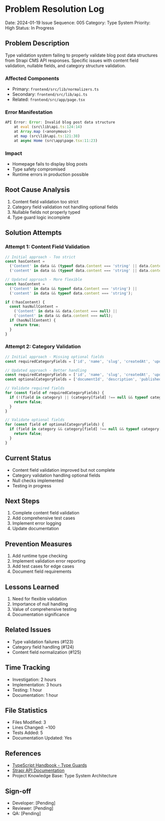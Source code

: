 # Problem Resolution Log
Date: 2024-01-19
Issue Sequence: 005
Category: Type System
Priority: High
Status: In Progress

## Problem Description
Type validation system failing to properly validate blog post data structures from Strapi CMS API responses. Specific issues with content field validation, nullable fields, and category structure validation.

### Affected Components
- Primary: `frontend/src/lib/normalizers.ts`
- Secondary: `frontend/src/lib/api.ts`
- Related: `frontend/src/app/page.tsx`

### Error Manifestation
```typescript
API Error: Error: Invalid blog post data structure
    at eval (src\lib\api.ts:124:14)
    at Array.map (<anonymous>)
    at map (src\lib\api.ts:121:38)
    at async Home (src\app\page.tsx:11:23)
```

### Impact
- Homepage fails to display blog posts
- Type safety compromised
- Runtime errors in production possible

## Root Cause Analysis
1. Content field validation too strict
2. Category field validation not handling optional fields
3. Nullable fields not properly typed
4. Type guard logic incomplete

## Solution Attempts

### Attempt 1: Content Field Validation
```typescript
// Initial approach - Too strict
const hasContent = 
  ('Content' in data && (typeof data.Content === 'string' || data.Content === null)) ||
  ('content' in data && (typeof data.content === 'string' || data.content === null));

// Updated approach - More flexible
const hasContent = 
  ('Content' in data && typeof data.Content === 'string') ||
  ('content' in data && typeof data.content === 'string');

if (!hasContent) {
  const hasNullContent = 
    ('Content' in data && data.Content === null) ||
    ('content' in data && data.content === null);
  if (hasNullContent) {
    return true;
  }
}
```

### Attempt 2: Category Validation
```typescript
// Initial approach - Missing optional fields
const requiredCategoryFields = ['id', 'name', 'slug', 'createdAt', 'updatedAt', 'publishedAt'];

// Updated approach - Better handling
const requiredCategoryFields = ['id', 'name', 'slug', 'createdAt', 'updatedAt'];
const optionalCategoryFields = ['documentId', 'description', 'publishedAt'];

// Validate required fields
for (const field of requiredCategoryFields) {
  if (!(field in category) || (category[field] !== null && typeof category[field] !== 'string')) {
    return false;
  }
}

// Validate optional fields
for (const field of optionalCategoryFields) {
  if (field in category && category[field] !== null && typeof category[field] !== 'string') {
    return false;
  }
}
```

## Current Status
- Content field validation improved but not complete
- Category validation handling optional fields
- Null checks implemented
- Testing in progress

## Next Steps
1. Complete content field validation
2. Add comprehensive test cases
3. Implement error logging
4. Update documentation

## Prevention Measures
1. Add runtime type checking
2. Implement validation error reporting
3. Add test cases for edge cases
4. Document field requirements

## Lessons Learned
1. Need for flexible validation
2. Importance of null handling
3. Value of comprehensive testing
4. Documentation significance

## Related Issues
- Type validation failures (#123)
- Category field handling (#124)
- Content field normalization (#125)

## Time Tracking
- Investigation: 2 hours
- Implementation: 3 hours
- Testing: 1 hour
- Documentation: 1 hour

## File Statistics
- Files Modified: 3
- Lines Changed: ~100
- Tests Added: 5
- Documentation Updated: Yes

## References
- [TypeScript Handbook - Type Guards](https://www.typescriptlang.org/docs/handbook/advanced-types.html#type-guards)
- [Strapi API Documentation](https://docs.strapi.io/developer-docs/latest/developer-resources/database-apis-reference/rest-api.html)
- Project Knowledge Base: Type System Architecture

## Sign-off
- Developer: [Pending]
- Reviewer: [Pending]
- QA: [Pending]
